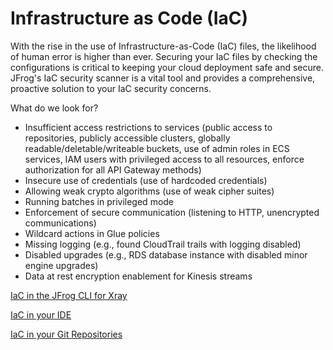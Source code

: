 # Infrastructure as Code (IaC)

With the rise in the use of Infrastructure-as-Code (IaC) files, the likelihood of human error is higher than ever. Securing your IaC files by checking the configurations is critical to keeping your cloud deployment safe and secure. JFrog's IaC security scanner is a vital tool and provides a comprehensive, proactive solution to your IaC security concerns.

What do we look for?

* Insufficient access restrictions to services (public access to repositories, publicly accessible clusters, globally readable/deletable/writeable buckets, use of admin roles in ECS services, IAM users with privileged access to all resources, enforce authorization for all API Gateway methods)
* Insecure use of credentials (use of hardcoded credentials)
* Allowing weak crypto algorithms (use of weak cipher suites)
* Running batches in privileged mode
* Enforcement of secure communication (listening to HTTP, unencrypted communications)
* Wildcard actions in Glue policies
* Missing logging (e.g., found CloudTrail trails with logging disabled)
* Disabled upgrades (e.g., RDS database instance with disabled minor engine upgrades)
* Data at rest encryption enablement for Kinesis streams

[IaC in the JFrog CLI for Xray](../../jfrog-cli/cli-for-jfrog-security/)

[IaC in your IDE](../../ide/)

[IaC in your Git Repositories](../../frogbot/)&#x20;

